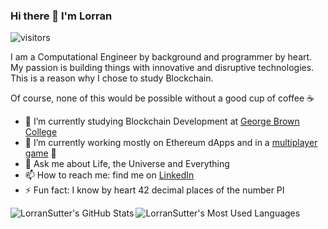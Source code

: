 ### Hi there 👋 I'm Lorran

![visitors](https://visitor-badge.laobi.icu/badge?page_id=LorranSutter.heyPage)

I am a Computational Engineer by background and programmer by heart. My passion is building things with innovative and disruptive technologies. This is a reason why I chose to study Blockchain.

Of course, none of this would be possible without a good cup of coffee ☕

- 🌱 I’m currently studying Blockchain Development at [George Brown College](https://www.georgebrown.ca/)
- 🔭 I’m currently working mostly on Ethereum dApps and in a [multiplayer game](https://github.com/LorranSutter/Dixit) :game_die:
- 💬 Ask me about Life, the Universe and Everything
- 📫 How to reach me: find me on [LinkedIn](https://www.linkedin.com/in/lorransutter/)
- ⚡ Fun fact: I know by heart 42 decimal places of the number PI

<img align="left" alt="LorranSutter's GitHub Stats" src="https://github-readme-stats.codestackr.vercel.app/api?username=LorranSutter&show_icons=true&hide_border=true&theme=tokyonight " />
<img align="left" alt="LorranSutter's Most Used Languages" src="https://github-readme-stats.vercel.app/api/top-langs/?username=LorranSutter&layout=compact&hide_border=true&theme=tokyonight " />

<!--
**LorranSutter/LorranSutter** is a ✨ _special_ ✨ repository because its `README.md` (this file) appears on your GitHub profile.

Here are some ideas to get you started:

- 👯 I’m looking to collaborate on ...
- 🤔 I’m looking for help with ...
- 😄 Pronouns: ...
-->
